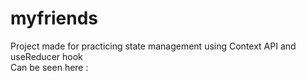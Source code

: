 # myfriends
Project made for practicing state management using Context API and useReducer hook  
Can be seen here : 
